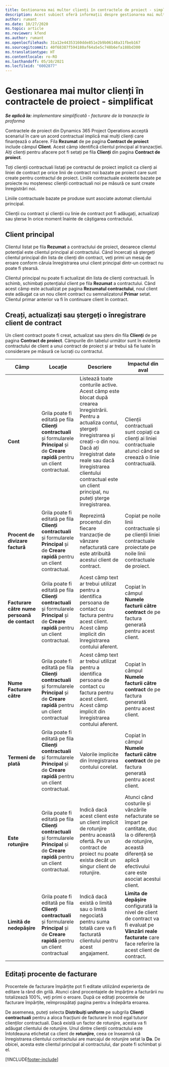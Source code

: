 ```yaml
---
title: Gestionarea mai multor clienți în contractele de proiect - simplificat
description: Acest subiect oferă informații despre gestionarea mai multor clienți pe contracte de proiect.
author: rumant
ms.date: 10/27/2020
ms.topic: article
ms.reviewer: kfend
ms.author: rumant
ms.openlocfilehash: 31a12e44353160dde851e2b9b06148a31fbeb167
ms.sourcegitcommit: 40f68387f594180af64a5e5c748b6efa188bd300
ms.translationtype: HT
ms.contentlocale: ro-RO
ms.lasthandoff: 05/10/2021
ms.locfileid: "6002877"
---
```

# <a name="manage-multiple-customers-on-project-contracts---lite"></a>Gestionarea mai multor clienți în contractele de proiect - simplificat

_**Se aplică la:** implementare simplificată - facturare de la tranzacție la proforma_

Contractele de proiect din Dynamics 365 Project Operations acceptă scenariul în care un acord contractual implică mai mulți clienți care finanțează o afacere. Fila **Rezumat** de pe pagina **Contract de proiect** include câmpul **Client**. Acest câmp identifică clientul principal al tranzacției. Alți clienți pentru afacere pot fi setați pe fila **Clienți** din pagina **Contract de proiect**.

Toți clienții contractuali listați pe contractul de proiect implicit ca clienți ai liniei de contract pe orice linii de contract noi bazate pe proiect care sunt create pentru contractul de proiect. Liniile contractuale existente bazate pe proiecte nu moștenesc clienții contractuali noi pe măsură ce sunt create înregistrări noi.

Liniile contractuale bazate pe produse sunt asociate automat clientului principal.

Clienții cu contract și clienții cu linie de contract pot fi adăugați, actualizați sau șterse în orice moment înainte de câștigarea contractului.

## <a name="primary-customer"></a>Client principal

Clientul listat pe fila **Rezumat** a contractului de proiect, deoarece clientul potențial este clientul principal al contractului. Când încercați să ștergeți clientul principal din lista de clienți din contract, veți primi un mesaj de eroare conform căruia înregistrarea unui client principal dintr-un contract nu poate fi ștearsă.

Clientul principal nu poate fi actualizat din lista de clienți contractuali. În schimb, schimbați potențialul client pe fila **Rezumat** a contractului. Când acest câmp este actualizat pe pagina **Rezumatul contractului**, noul client este adăugat ca un nou client contract cu semnalizatorul **Primar** setat. Clientul primar anterior va fi în continuare client în contract.

## <a name="create-update-or-delete-a-contract-customer-record"></a>Creați, actualizați sau ștergeți o înregistrare client de contract

Un client contract poate fi creat, actualizat sau șters din fila **Clienți** de pe pagina **Contract de proiect**. Câmpurile din tabelul următor sunt în evidența contractului de client a unui contract de proiect și ar trebui să fie luate în considerare pe măsură ce lucrați cu contractul.

| Câmp | Locație | Descriere | Impactul din aval |
| --- | --- | --- | --- |
| **Cont** | Grila poate fi editată pe fila **Clienți contractuali** și formularele **Principal** și de **Creare rapidă** pentru un client contractual. | Listează toate conturile active. Acest câmp este blocat după crearea înregistrării. Pentru a actualiza contul, ștergeți înregistrarea și creați-o din nou. Dacă ați înregistrat date reale sau dacă înregistrarea clientului contractual este un client principal, nu puteți șterge înregistrarea. | Clienții contractuali sunt copiați ca clienți ai liniei contractuale atunci când se creează o linie contractuală. |
| **Procent de divizare factură** | Grila poate fi editată pe fila **Clienți contractuali** și formularele **Principal** și de **Creare rapidă** pentru un client contractual. | Reprezintă procentul din fiecare tranzacție de vânzare nefacturată care este atribuită acestui client de contract. | Copiat pe noile linii contractuale și pe clienții liniei contractuale proiectate pe noile linii contractuale de proiect. |
| **Facturare către nume persoană de contact** | Grila poate fi editată pe fila **Clienți contractuali** și formularele **Principal** și de **Creare rapidă** pentru un client contractual. | Acest câmp text ar trebui utilizat pentru a identifica persoana de contact cu factura pentru acest client. Acest câmp implicit din înregistrarea contului aferent. | Copiat în câmpul **Numele facturii către contract** de pe factura generată pentru acest client. |
| **Nume Facturare către** | Grila poate fi editată pe fila **Clienți contractuali** și formularele **Principal** și de **Creare rapidă** pentru un client contractual | Acest câmp text ar trebui utilizat pentru a identifica persoana de contact cu factura pentru acest client. Acest câmp implicit din înregistrarea contului aferent. | Copiat în câmpul **Numele facturii către contract** de pe factura generată pentru acest client. |
| **Termeni de plată** | Grila poate fi editată pe fila **Clienți contractuali** și formularele **Principal** și de **Creare rapidă** pentru un client contractual. | Valorile implicite din înregistrarea contului corelat. | Copiat în câmpul **Numele facturii către contract** de pe factura generată pentru acest client. |
| **Este rotunjire** | Grila poate fi editată pe fila **Clienți contractuali** și formularele **Principal** și de **Creare rapidă** pentru un client contractual. | Indică dacă acest client este un client implicit de rotunjire pentru această ofertă. Pe un contract de proiect nu poate exista decât un singur client de rotunjire. | Atunci când costurile și vânzările nefacturate se împart pe cantitate, duc la o diferență de rotunjire, această diferență se aplică efectivului care este asociat acestui client. |
| **Limită de nedepășire** | Grila poate fi editată pe fila **Clienți contractuali** și formularele **Principal** și de **Creare rapidă** pentru un client contractual | Indică dacă există o limită sau o limită negociată pentru suma totală care va fi facturată clientului pentru acest angajament. | **Limita de depășire** configurată la nivel de client de contract va fi evaluat pe **Vânzări reale facturate** care face referire la acest client de contract. |

## <a name="edit-billing-split-percentages"></a>Editați procente de facturare

Procentele de facturare împărțite pot fi editate utilizând experiența de editare la rând din grilă. Atunci când procentajele de împărțire a facturării nu totalizează 100%, veți primi o eroare. După ce editați procentele de facturare împărțite, reîmprospătați pagina pentru a îndepărta eroarea.

De asemenea, puteți selecta **Distribuiți uniform** pe subgrila **Clienți contractuali** pentru a aloca fracțiuni de facturare în mod egal tuturor clienților contractuali. Dacă există un factor de rotunjire, acesta va fi adăugat clientului de rotunjire. Unul dintre clienții contractului este întotdeauna etichetat ca client de **rotunjire**, ceea ce înseamnă că înregistrarea clientului contractului are marcajul de rotunjire setat la **Da**. De obicei, acesta este clientul principal al contractului, dar poate fi schimbat și el.


[!INCLUDE[footer-include](../../includes/footer-banner.md)]
